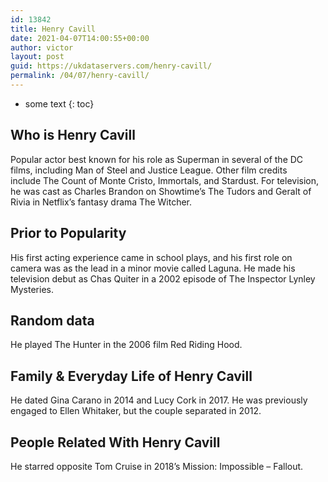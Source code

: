 ```yaml
---
id: 13842
title: Henry Cavill
date: 2021-04-07T14:00:55+00:00
author: victor
layout: post
guid: https://ukdataservers.com/henry-cavill/
permalink: /04/07/henry-cavill/
---
```


* some text
{: toc}


## Who is Henry Cavill



Popular actor best known for his role as Superman in several of the DC films, including Man of Steel and Justice League. Other film credits include The Count of Monte Cristo, Immortals, and Stardust. For television, he was cast as Charles Brandon on Showtime&#8217;s The Tudors and Geralt of Rivia in Netflix&#8217;s fantasy drama The Witcher.

                
                
                
## Prior to Popularity



His first acting experience came in school plays, and his first role on camera was as the lead in a minor movie called Laguna. He made his television debut as Chas Quiter in a 2002 episode of The Inspector Lynley Mysteries. 

                
                
                
## Random data



He played The Hunter in the 2006 film Red Riding Hood. 

                
                
                
## Family & Everyday Life of Henry Cavill



He dated Gina Carano in 2014 and Lucy Cork in 2017. He was previously engaged to Ellen Whitaker, but the couple separated in 2012. 

                
                
                
## People Related With Henry Cavill



He starred opposite Tom Cruise in 2018&#8217;s Mission: Impossible &#8211; Fallout.

                
              
            
          
          
          